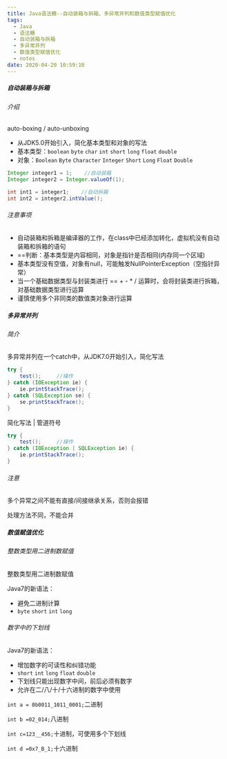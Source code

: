```yaml
---
title: Java语法糖--自动装箱与拆箱、多异常并列和数值类型赋值优化
tags:
  - Java
  - 语法糖
  - 自动装箱与拆箱
  - 多异常并列
  - 数值类型赋值优化
  - notes
date: 2020-04-20 10:59:10
---
```



##### 自动装箱与拆箱

###### 介绍

auto-boxing / auto-unboxing

- 从JDK5.0开始引入，简化基本类型和对象的写法
- 基本类型：`boolean` `byte` `char` `int` `short` `long` `float` `double`
- 对象：`Boolean` `Byte` `Character` `Integer` `Short` `Long` `Float` `Double`

```java
Integer integer1 = 1;    //自动装箱
Integer integer2 = Integer.valueOf(1);  

int int1 = integer1;    //自动拆箱
int int2 = integer2.intValue();
```

###### 注意事项

- 自动装箱和拆箱是编译器的工作，在class中已经添加转化，虚拟机没有自动装箱和拆箱的语句
- ==判断：基本类型是内容相同，对象是指针是否相同(内存同一个区域)
- 基本类型没有空值，对象有null，可能触发NullPointerException（空指针异常）
- 当一个基础数据类型与封装类进行 == + - * / 运算时，会将封装类进行拆箱，对基础数据类型进行运算
- 谨慎使用多个非同类的数值类对象进行运算

<!--more-->

##### 多异常并列

###### 简介

多异常并列在一个catch中，从JDK7.0开始引入，简化写法

```java
try {
    test();     //操作
} catch (IOException ie) {
    ie.printStackTrace();
} catch (SQLException se) {
    se.printStackTrace();
}
```

简化写法   | 管道符号

```java
try {
    test();     //操作
} catch (IOException | SQLException ie) {
    ie.printStackTrace();
}
```

###### 注意

多个异常之间不能有直接/间接继承关系，否则会报错

处理方法不同，不能合并

##### 数值赋值优化

###### 整数类型用二进制数赋值

整数类型用二进制数赋值

Java7的新语法：

- 避免二进制计算
- `byte` `short` `int` `long`

###### 数字中的下划线

Java7的新语法：

- 增加数字的可读性和纠错功能
- `short` `int` `long` `float` `double`
- 下划线只能出现数字中间，前后必须有数字
- 允许在二/八/十/十六进制的数字中使用

`int a = 0b0011_1011_0001;`二进制

`int b =02_014;`八进制

`int c=123__456;`十进制，可使用多个下划线

`int d =0x7_B_1;`十六进制